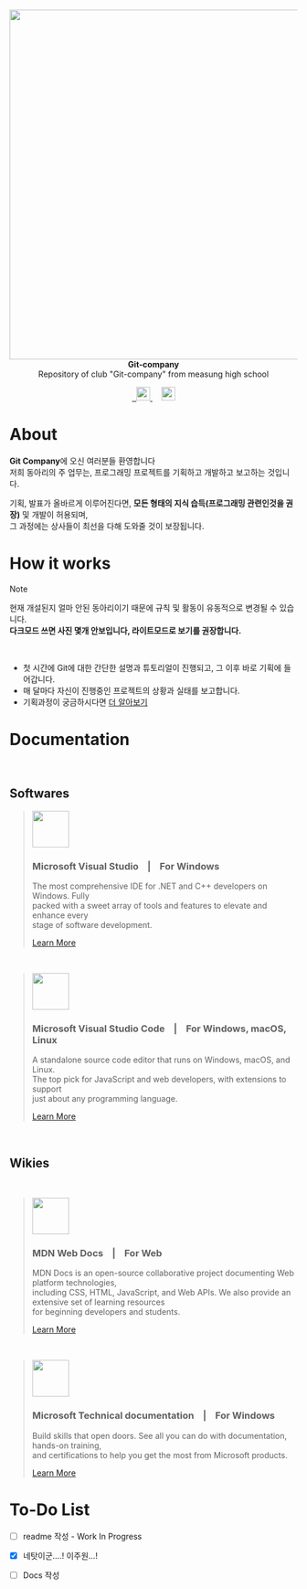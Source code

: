 <br>
<p align="center">
  <picture>
    <source
      width="612px"
      media="(prefers-color-scheme: dark)"
      srcset="https://raw.githubusercontent.com/maesung-git-company/git-company/main/resource/company_logo_red.png"
    />
    <img 
      width="612px"
      src="https://raw.githubusercontent.com/maesung-git-company/git-company/main/resource/company_logo_black.png"
    />
  </picture>
  
  <br>
  <a align="center">
  <b>Git-company</b>
  <br>
  Repository of club "Git-company" from measung high school
  </a>
  <br>
  
  <p align="center">
    <a href="https://github.com/maesung-git-company/git-company">
       <picture>&nbsp;
           <source height="24px" media="(prefers-color-scheme: dark)" srcset="https://i.ibb.co/dMMmCrW/Git-Hub-Mark.png" />
           <img height="24px" src="https://i.ibb.co/9wV3HGF/Git-Hub-Mark-Light.png" />
       </picture>
   </a>&nbsp;&nbsp;&nbsp;
   <a href="https://discord.com/invite/sANqDryu">
       <picture>
           <source height="24px" media="(prefers-color-scheme: dark)" srcset="https://user-images.githubusercontent.com/13122796/178032563-d4e084b7-244e-4358-af50-26bde6dd4996.png" />
           <img height="24px" src="https://user-images.githubusercontent.com/13122796/178032563-d4e084b7-244e-4358-af50-26bde6dd4996.png" />
       </picture>
   </a>
  </p>
</p>

# About

**Git Company**에 오신 여러분들 환영합니다 
<br>
저희 동아리의 주 업무는, 프로그래밍 프로젝트를 기획하고 개발하고 보고하는 것입니다.
<br>

기획, 발표가 올바르게 이루어진다면, **모든 형태의 지식 습득(프로그래밍 관련인것을 권장)** 및 개발이 허용되며, 
<br>
그 과정에는 상사들이 최선을 다해 도와줄 것이 보장됩니다.

# How it works

> [!NOTE]
> 현재 개설된지 얼마 안된 동아리이기 때문에 규칙 및 활동이 유동적으로 변경될 수 있습니다. <br>
> **다크모드 쓰면 사진 몇개 안보입니다, 라이트모드로 보기를 권장합니다.**

<br>

* 첫 시간에 Git에 대한 간단한 설명과 튜토리얼이 진행되고, 그 이후 바로 기획에 들어갑니다.
* 매 달마다 자신이 진행중인 프로젝트의 상황과 실태를 보고합니다.
* 기획과정이 궁금하시다면 [더 알아보기]()

# Documentation

<br>

## Softwares 

> <p>
>  <img 
>    width="64px"
>    height="64px"
>    src="https://visualstudio.microsoft.com/wp-content/uploads/2021/10/Product-Icon.svg">
> </p>
> 
> ### Microsoft Visual Studio    &nbsp;&nbsp;&nbsp;|&nbsp;&nbsp;&nbsp;    For Windows
>
> <p>The most comprehensive IDE for .NET and C++ developers on Windows. Fully <br> packed with a sweet array of tools and features to elevate and enhance every <br> stage of software development.</p>
>
>
> [Learn More](https://visualstudio.microsoft.com/#vs-section "VisualStudio")
> 

<br>

> <p>
>  <img 
>    width="64px"
>    height="64px"
>    src="https://visualstudio.microsoft.com/wp-content/uploads/2019/09/vs-code-responsive-01-1.png">
> </p>
> 
> ### Microsoft Visual Studio Code   &nbsp;&nbsp;&nbsp;|&nbsp;&nbsp;&nbsp;    For Windows, macOS, Linux
>
> <p>A standalone source code editor that runs on Windows, macOS, and Linux. <br> The top pick for JavaScript and web developers, with extensions to support <br> just about any programming language.</p>
> 
> 
> [Learn More](https://visualstudio.microsoft.com/#vscode-section "VisualStudioCode")

<br>

## Wikies

<br>

> <p>
>  <img 
>    width="auto"
>    height="64px"
>    src="https://blog.mozilla.org/opendesign/files/2017/06/logo.png">
> </p>
> 
> ### MDN Web Docs   &nbsp;&nbsp;&nbsp;|&nbsp;&nbsp;&nbsp;    For Web
>
> <p>MDN Docs is an open-source collaborative project documenting Web platform technologies, <br> including CSS, HTML, JavaScript, and Web APIs. We also provide an extensive set of learning resources <br> for beginning developers and students.</p>
> 
> 
> [Learn More](https://developer.mozilla.org/ko/ "MdnWebDocs")
> 

<br>

> <p>
>  <img 
>    width="64px"
>    height="64px"
>    src="https://pngimg.com/uploads/microsoft/microsoft_PNG5.png">
> </p>
>
> ### Microsoft Technical documentation   &nbsp;&nbsp;&nbsp;|&nbsp;&nbsp;&nbsp;    For Windows
>
> <p>Build skills that open doors. See all you can do with documentation, hands-on training, <br> and certifications to help you get the most from Microsoft products.</p>
> 
> 
> [Learn More](https://learn.microsoft.com/ko-kr/docs/ "MsDocumentation")
> 
 

# To-Do List
- [ ] readme 작성 - Work In Progress
- [x] 네탓이군....! 이주원...!
- [ ] Docs 작성
  
